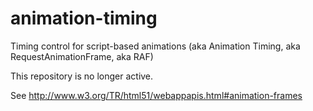 animation-timing
================

Timing control for script-based animations (aka Animation Timing, aka RequestAnimationFrame, aka RAF)

This repository is no longer active.

See
  http://www.w3.org/TR/html51/webappapis.html#animation-frames
